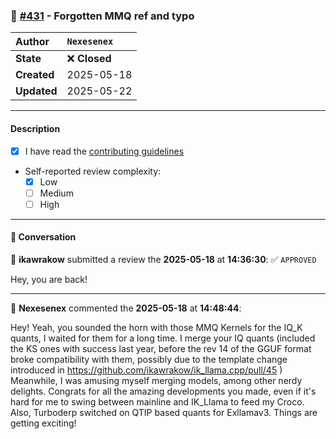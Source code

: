 ### 🔀 [#431](https://github.com/ikawrakow/ik_llama.cpp/pull/431) - Forgotten MMQ ref and typo

| **Author** | `Nexesenex` |
| :--- | :--- |
| **State** | ❌ **Closed** |
| **Created** | 2025-05-18 |
| **Updated** | 2025-05-22 |

---

#### Description

- [x] I have read the [contributing guidelines](https://github.com/ggerganov/llama.cpp/blob/master/CONTRIBUTING.md)
- Self-reported review complexity:
  - [x] Low
  - [ ] Medium
  - [ ] High

---

#### 💬 Conversation

👤 **ikawrakow** submitted a review the **2025-05-18** at **14:36:30**: ✅ `APPROVED`<br>

Hey, you are back!

---

👤 **Nexesenex** commented the **2025-05-18** at **14:48:44**:<br>

Hey!
Yeah, you sounded the horn with those MMQ Kernels for the IQ_K quants, I waited for them for a long time. I merge your IQ quants (included the KS ones with success last year, before the rev 14 of the GGUF format broke compatibility with them, possibly due to the template change introduced in https://github.com/ikawrakow/ik_llama.cpp/pull/45 )
Meanwhile, I was amusing myself merging models, among other nerdy delights.
Congrats for all the amazing developments you made, even if it's hard for me to swing between mainline and IK_Llama to feed my Croco.
Also, Turboderp switched on QTIP based quants for Exllamav3.
Things are getting exciting!